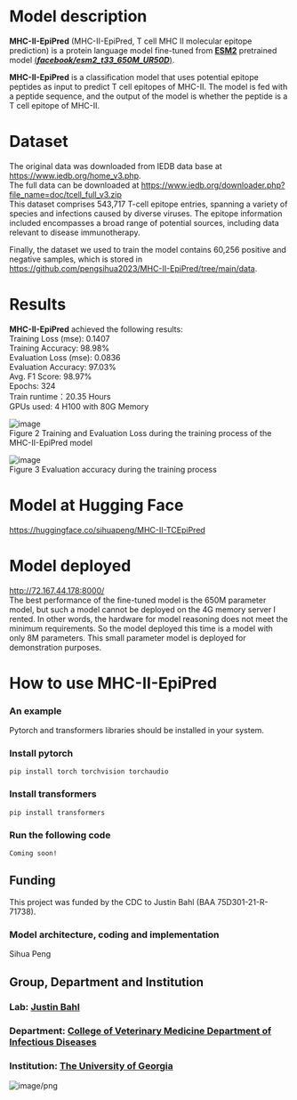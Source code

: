 # Model description
**MHC-II-EpiPred** (MHC-II-EpiPred, T cell MHC II molecular epitope prediction) is a protein language model fine-tuned from [**ESM2**](https://github.com/facebookresearch/esm) pretrained model [(***facebook/esm2_t33_650M_UR50D***)](https://huggingface.co/facebook/esm2_t33_650M_UR50D).    

**MHC-II-EpiPred** is a classification model that uses potential epitope peptides as input to predict T cell epitopes of MHC-II. The model is fed with a peptide sequence, and the output of the model is whether the peptide is a T cell epitope of MHC-II.  

# Dataset
The original data was downloaded from IEDB data base at https://www.iedb.org/home_v3.php.  
The full data can be downloaded at  https://www.iedb.org/downloader.php?file_name=doc/tcell_full_v3.zip  
This dataset comprises 543,717 T-cell epitope entries, spanning a variety of species and infections caused by diverse viruses. The epitope information included encompasses a broad range of potential sources, including data relevant to disease immunotherapy.  

Finally, the dataset we used to train the model contains 60,256 positive and negative samples, which is stored in https://github.com/pengsihua2023/MHC-II-EpiPred/tree/main/data.   

# Results
**MHC-II-EpiPred** achieved the following results:  
Training Loss (mse): 0.1407   
Training Accuracy: 98.98%  
Evaluation Loss (mse): 0.0836    
Evaluation Accuracy: 97.03%   
Avg. F1 Score: 98.97%  
Epochs: 324  
Train runtime：20.35 Hours  
GPUs used: 4 H100 with 80G Memory  

![image](https://github.com/user-attachments/assets/bee6d75c-919b-4de3-97f4-0b372e1dd898)  
Figure 2 Training and Evaluation Loss during the training process of the MHC-II-EpiPred model

![image](https://github.com/user-attachments/assets/3df0a0f1-9cdd-431d-9055-127fe0efc3d3)  
Figure 3 Evaluation accuracy during the training process  

# Model at Hugging Face
https://huggingface.co/sihuapeng/MHC-II-TCEpiPred 
# Model deployed
http://72.167.44.178:8000/   
The best performance of the fine-tuned model is the 650M parameter model, but such a model cannot be deployed on the 4G memory server I rented. In other words, the hardware for model reasoning does not meet the minimum requirements. So the model deployed this time is a model with only 8M parameters. This small parameter model is deployed for demonstration purposes.  

# How to use **MHC-II-EpiPred**
### An example
Pytorch and transformers libraries should be installed in your system.  
### Install pytorch
```
pip install torch torchvision torchaudio

```
### Install transformers
```
pip install transformers

```
### Run the following code
```
Coming soon!

```


## Funding
This project was funded by the CDC to Justin Bahl (BAA 75D301-21-R-71738).  
### Model architecture, coding and implementation
Sihua Peng  
## Group, Department and Institution  
### Lab: [Justin Bahl](https://bahl-lab.github.io/)  
### Department: [College of Veterinary Medicine Department of Infectious Diseases](https://vet.uga.edu/education/academic-departments/infectious-diseases/)  
### Institution: [The University of Georgia](https://www.uga.edu/)  

![image/png](https://cdn-uploads.huggingface.co/production/uploads/64c56e2d2d07296c7e35994f/2rlokZM1FBTxibqrM8ERs.png)
